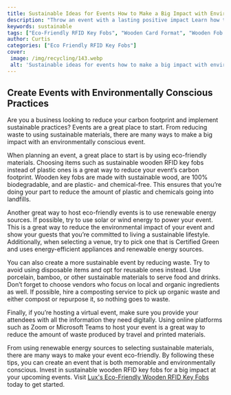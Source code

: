 ```yaml
---
title: Sustainable Ideas for Events How to Make a Big Impact with Environmentally Conscious Events
description: "Throw an event with a lasting positive impact Learn how to use these sustainable ideas for events to make your event eco-friendly resourceful and memorable"
keywords: sustainable
tags: ["Eco-Friendly RFID Key Fobs", "Wooden Card Format", "Wooden Fob Format", "Event Venues"]
author: Curtis
categories: ["Eco Friendly RFID Key Fobs"]
cover: 
 image: /img/recycling/143.webp
 alt: 'Sustainable ideas for events how to make a big impact with environmentally conscious events'
---
```

## Create Events with Environmentally Conscious Practices
Are you a business looking to reduce your carbon footprint and implement sustainable practices? Events are a great place to start. From reducing waste to using sustainable materials, there are many ways to make a big impact with an environmentally conscious event.

When planning an event, a great place to start is by using eco-friendly materials. Choosing items such as sustainable wooden RFID key fobs instead of plastic ones is a great way to reduce your event’s carbon footprint. Wooden key fobs are made with sustainable wood, are 100% biodegradable, and are plastic- and chemical-free. This ensures that you’re doing your part to reduce the amount of plastic and chemicals going into landfills.

Another great way to host eco-friendly events is to use renewable energy sources. If possible, try to use solar or wind energy to power your event. This is a great way to reduce the environmental impact of your event and show your guests that you’re committed to living a sustainable lifestyle. Additionally, when selecting a venue, try to pick one that is Certified Green and uses energy-efficient appliances and renewable energy sources.

You can also create a more sustainable event by reducing waste. Try to avoid using disposable items and opt for reusable ones instead. Use porcelain, bamboo, or other sustainable materials to serve food and drinks. Don’t forget to choose vendors who focus on local and organic ingredients as well. If possible, hire a composting service to pick up organic waste and either compost or repurpose it, so nothing goes to waste.

Finally, if you’re hosting a virtual event, make sure you provide your attendees with all the information they need digitally. Using online platforms such as Zoom or Microsoft Teams to host your event is a great way to reduce the amount of waste produced by travel and printed materials.

From using renewable energy sources to selecting sustainable materials, there are many ways to make your event eco-friendly. By following these tips, you can create an event that is both memorable and environmentally conscious. Invest in sustainable wooden RFID key fobs for a big impact at your upcoming events. Visit [Lux's Eco-Friendly Wooden RFID Key Fobs](/eco-friendly-rfid-key-fobs) today to get started.
